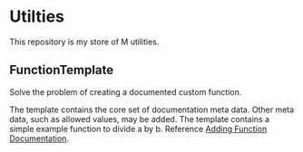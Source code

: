 # Utilties
This repository is my store of M utilities.

## FunctionTemplate
Solve the problem of creating a documented custom function.

The template contains the core set of documentation meta data. Other meta data, such as allowed values, may be added. The template contains a simple example function to divide a by b. Reference [Adding Function Documentation](https://learn.microsoft.com/en-us/power-query/handling-documentation).